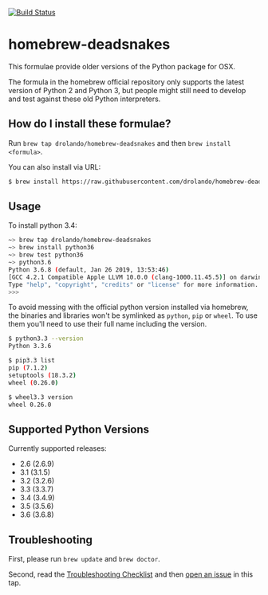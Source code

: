 [![Build Status](https://travis-ci.org/drolando/homebrew-deadsnakes.svg?branch=master)](https://travis-ci.org/drolando/homebrew-deadsnakes)

# homebrew-deadsnakes

This formulae provide older versions of the Python package for OSX.

The formula in the homebrew official repository
only supports the latest version of Python 2 and Python 3, but people might still need to develop and test against
these old Python interpreters.

## How do I install these formulae?
Run `brew tap drolando/homebrew-deadsnakes` and then `brew install <formula>`.

You can also install via URL:

``` bash
$ brew install https://raw.githubusercontent.com/drolando/homebrew-deadsnakes/master/Formula/<formula>.rb
```

## Usage

To install python 3.4:
``` bash
~> brew tap drolando/homebrew-deadsnakes
~> brew install python36
~> brew test python36
~> python3.6
Python 3.6.8 (default, Jan 26 2019, 13:53:46)
[GCC 4.2.1 Compatible Apple LLVM 10.0.0 (clang-1000.11.45.5)] on darwin
Type "help", "copyright", "credits" or "license" for more information.
>>>
```

To avoid messing with the official python version installed via homebrew, the binaries and libraries won't be
symlinked as `python`, `pip` or `wheel`. To use them you'll need to use their full name including the version.

``` bash
$ python3.3 --version
Python 3.3.6

$ pip3.3 list
pip (7.1.2)
setuptools (18.3.2)
wheel (0.26.0)

$ wheel3.3 version
wheel 0.26.0
```

## Supported Python Versions
Currently supported releases:

- 2.6 (2.6.9)
- 3.1 (3.1.5)
- 3.2 (3.2.6)
- 3.3 (3.3.7)
- 3.4 (3.4.9)
- 3.5 (3.5.6)
- 3.6 (3.6.8)

## Troubleshooting
First, please run `brew update` and `brew doctor`.

Second, read the [Troubleshooting Checklist](https://github.com/Homebrew/homebrew/blob/master/share/doc/homebrew/Troubleshooting.md#troubleshooting)
and then [open an issue](https://github.com/drolando/homebrew-deadsnakes/issues/new) in this tap.
